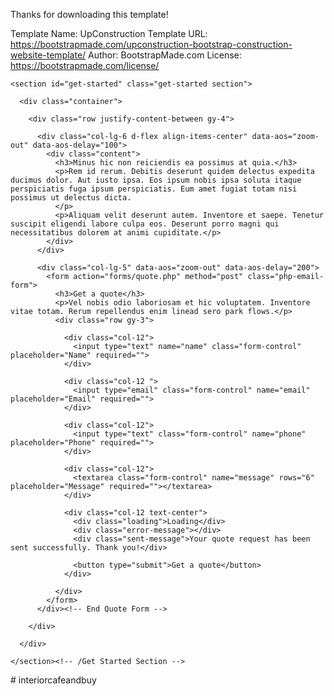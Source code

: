 Thanks for downloading this template!

Template Name: UpConstruction
Template URL: https://bootstrapmade.com/upconstruction-bootstrap-construction-website-template/
Author: BootstrapMade.com
License: https://bootstrapmade.com/license/
<!-- Get Started Section -->
    <section id="get-started" class="get-started section">

      <div class="container">

        <div class="row justify-content-between gy-4">

          <div class="col-lg-6 d-flex align-items-center" data-aos="zoom-out" data-aos-delay="100">
            <div class="content">
              <h3>Minus hic non reiciendis ea possimus at quia.</h3>
              <p>Rem id rerum. Debitis deserunt quidem delectus expedita ducimus dolor. Aut iusto ipsa. Eos ipsum nobis ipsa soluta itaque perspiciatis fuga ipsum perspiciatis. Eum amet fugiat totam nisi possimus ut delectus dicta.
              </p>
              <p>Aliquam velit deserunt autem. Inventore et saepe. Tenetur suscipit eligendi labore culpa eos. Deserunt porro magni qui necessitatibus dolorem at animi cupiditate.</p>
            </div>
          </div>

          <div class="col-lg-5" data-aos="zoom-out" data-aos-delay="200">
            <form action="forms/quote.php" method="post" class="php-email-form">
              <h3>Get a quote</h3>
              <p>Vel nobis odio laboriosam et hic voluptatem. Inventore vitae totam. Rerum repellendus enim linead sero park flows.</p>
              <div class="row gy-3">

                <div class="col-12">
                  <input type="text" name="name" class="form-control" placeholder="Name" required="">
                </div>

                <div class="col-12 ">
                  <input type="email" class="form-control" name="email" placeholder="Email" required="">
                </div>

                <div class="col-12">
                  <input type="text" class="form-control" name="phone" placeholder="Phone" required="">
                </div>

                <div class="col-12">
                  <textarea class="form-control" name="message" rows="6" placeholder="Message" required=""></textarea>
                </div>

                <div class="col-12 text-center">
                  <div class="loading">Loading</div>
                  <div class="error-message"></div>
                  <div class="sent-message">Your quote request has been sent successfully. Thank you!</div>

                  <button type="submit">Get a quote</button>
                </div>

              </div>
            </form>
          </div><!-- End Quote Form -->

        </div>

      </div>

    </section><!-- /Get Started Section -->
#   i n t e r i o r c a f e a n d b u y  
 